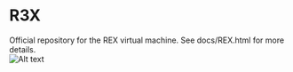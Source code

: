 R3X
===

Official repository for the REX virtual machine. See docs/REX.html for more details.<br>
![Alt text](http://i.imgur.com/lRQ1avZ.png "R3X Running on Linux64 with example program")